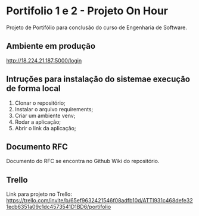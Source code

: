 # Portifolio 1 e 2 - Projeto On Hour

Projeto de Portifólio para conclusão do curso de Engenharia de Software.

## Ambiente em produção

http://18.224.21.187:5000/login


## Intruções para instalação do sistemae execução de forma local

1. Clonar o repositório;
2. Instalar o arquivo requirements;
3. Criar um ambiente venv;
4. Rodar a aplicação;
5. Abrir o link da aplicação;


## Documento RFC

Documento do RFC se encontra no Github Wiki do repositório.


## Trello

Link para projeto no Trello: https://trello.com/invite/b/65ef9632421546f08adfb10d/ATTI931c468defe321ecb6351a09c1dc4573541D1BD6/portifolio
